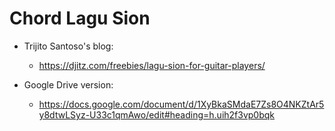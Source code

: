 # Chord Lagu Sion


* Trijito Santoso's blog: 
  * https://djitz.com/freebies/lagu-sion-for-guitar-players/

* Google Drive version:
  * https://docs.google.com/document/d/1XyBkaSMdaE7Zs8O4NKZtAr5y8dtwLSyz-U33c1qmAwo/edit#heading=h.uih2f3vp0bqk
